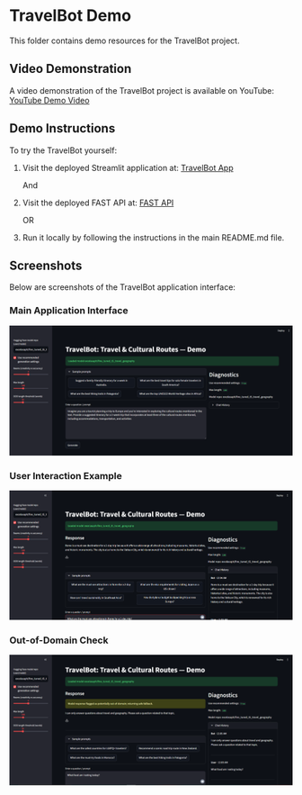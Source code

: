 # TravelBot Demo

This folder contains demo resources for the TravelBot project.

## Video Demonstration

A video demonstration of the TravelBot project is available on YouTube:
[YouTube Demo Video](https://youtu.be/FuIBQ21aULw)

## Demo Instructions

To try the TravelBot yourself:

1. Visit the deployed Streamlit application at: [TravelBot App](https://travelaibot.streamlit.app/)

   And

1. Visit the deployed FAST API at: [FAST API](https://travelbot-ai-chatbot.onrender.com/docs)
   
   OR

2. Run it locally by following the instructions in the main README.md file.

## Screenshots

Below are screenshots of the TravelBot application interface:

### Main Application Interface
![TravelBot Application Interface](../images/TravelBot%20-%20app%201.png)

### User Interaction Example
![TravelBot User Interaction](../images/TravelBot%20-%20app%202.png)

### Out-of-Domain Check
![TravelBot Advanced Features](../images/TravelBot%20-%20app%203.png)